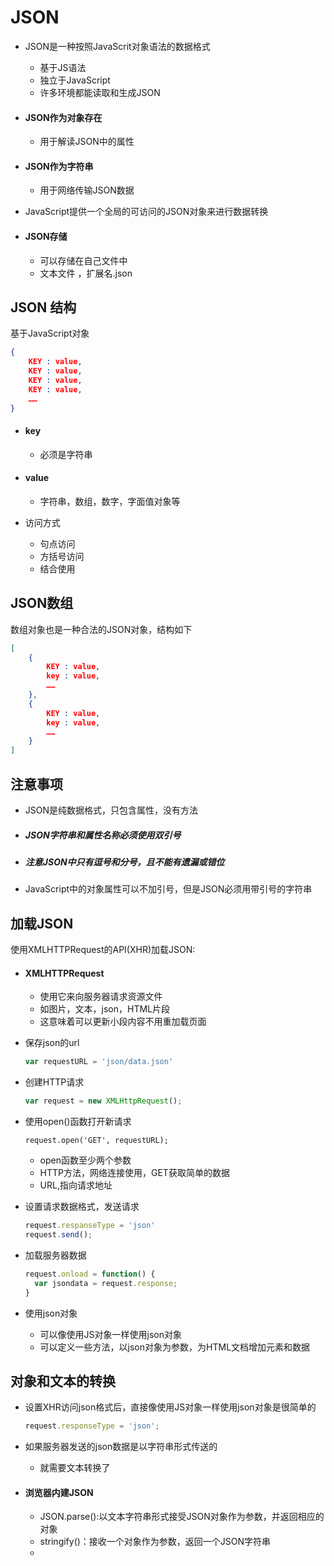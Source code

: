 # JSON

+ JSON是一种按照JavaScrit对象语法的数据格式

  + 基于JS语法
  + 独立于JavaScript
  + 许多环境都能读取和生成JSON

+ #### JSON作为对象存在

  + 用于解读JSON中的属性

+ #### JSON作为字符串

  + 用于网络传输JSON数据

+ JavaScript提供一个全局的可访问的JSON对象来进行数据转换

+ #### JSON存储

  + 可以存储在自己文件中
  + 文本文件 ，扩展名.json

## JSON 结构

基于JavaScript对象

```json
{
    KEY : value,
    KEY : value,
    KEY : value,
    KEY : value,
    ……
}
```

+ #### key

  + 必须是字符串

+ #### value

  + 字符串，数组，数字，字面值对象等

+ 访问方式

  + 句点访问
  + 方括号访问
  + 结合使用

## JSON数组

数组对象也是一种合法的JSON对象，结构如下

```json
[
    {
        KEY : value,
        key : value,
        ……
    },
    {
        KEY : value,
        key : value,
        ……
    }
]
```

## 注意事项

+ JSON是纯数据格式，只包含属性，没有方法

+ ##### JSON字符串和属性名称必须使用双引号

+ ##### 注意JSON中只有逗号和分号，且不能有遗漏或错位

+ JavaScript中的对象属性可以不加引号，但是JSON必须用带引号的字符串

## 加载JSON

使用XMLHTTPRequest的API(XHR)加载JSON:

+ #### XMLHTTPRequest

  + 使用它来向服务器请求资源文件
  + 如图片，文本，json，HTML片段
  + 这意味着可以更新小段内容不用重加载页面

+ 保存json的url

  ```js
  var requestURL = 'json/data.json'
  ```

+ 创建HTTP请求

  ```js
  var request = new XMLHttpRequest();
  ```

+ 使用open()函数打开新请求

  ```JS
  request.open('GET', requestURL);
  ```

  + open函数至少两个参数
  + HTTP方法，网络连接使用，GET获取简单的数据
  + URL,指向请求地址

+ 设置请求数据格式，发送请求

  ```js
  request.respanseType = 'json'
  request.send();
  ```

+ 加载服务器数据

  ```js
  request.onload = function() {
  	var jsondata = request.response;
  }
  ```

+ 使用json对象

  + 可以像使用JS对象一样使用json对象
  + 可以定义一些方法，以json对象为参数，为HTML文档增加元素和数据

## 对象和文本的转换

+ 设置XHR访问json格式后，直接像使用JS对象一样使用json对象是很简单的

  ```js
  request.responseType = 'json';
  ```

+ 如果服务器发送的json数据是以字符串形式传送的

  + 就需要文本转换了

+ #### 浏览器内建JSON

  + JSON.parse():以文本字符串形式接受JSON对象作为参数，并返回相应的对象
  + stringify()：接收一个对象作为参数，返回一个JSON字符串
  + 